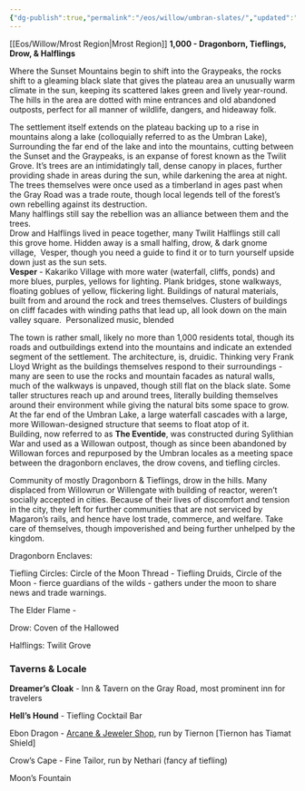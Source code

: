 ```yaml
---
{"dg-publish":true,"permalink":"/eos/willow/umbran-slates/","updated":"2024-12-22T19:37:42.210-06:00"}
---
```


[[Eos/Willow/Mrost Region\|Mrost Region]]
**1,000 - Dragonborn, Tieflings, Drow, & Halflings**

Where the Sunset Mountains begin to shift into the Graypeaks, the rocks shift to a gleaming black slate that gives the plateau area an unusually warm climate in the sun, keeping its scattered lakes green and lively year-round. The hills in the area are dotted with mine entrances and old abandoned outposts, perfect for all manner of wildlife, dangers, and hideaway folk. 

The settlement itself extends on the plateau backing up to a rise in mountains along a lake (colloquially referred to as the Umbran Lake), Surrounding the far end of the lake and into the mountains, cutting between the Sunset and the Graypeaks, is an expanse of forest known as the Twilit Grove. It’s trees are an intimidatingly tall, dense canopy in places, further providing shade in areas during the sun, while darkening the area at night. The trees themselves were once used as a timberland in ages past when the Gray Road was a trade route, though local legends tell of the forest’s own rebelling against its destruction. <br> 
	Many halflings still say the rebellion was an alliance between them and the trees. <br> 
	Drow and Halflings lived in peace together, many Twilit Halflings still call this grove home. Hidden away is a small halfing, drow, & dark gnome village,  Vesper, though you need a guide to find it or to turn yourself upside down just as the sun sets. <br> 
	**Vesper** - Kakariko Village with more water (waterfall, cliffs, ponds) and more blues, purples, yellows for lighting. Plank bridges, stone walkways, floating goblues of yellow, flickering light. Buildings of natural materials, built from and around the rock and trees themselves. Clusters of buildings on cliff facades with winding paths that lead up, all look down on the main valley square. 
	Personalized music, blended

The town is rather small, likely no more than 1,000 residents total, though its roads and outbuildings extend into the mountains and indicate an extended segment of the settlement. The architecture, is, druidic. Thinking very Frank Lloyd Wright as the buildings themselves respond to their surroundings - many are seen to use the rocks and mountain facades as natural walls, much of the walkways is unpaved, though still flat on the black slate. Some taller structures reach up and around trees, literally building themselves around their environment while giving the natural bits some space to grow. At the far end of the Umbran Lake, a large waterfall cascades with a large, more Willowan-designed structure that seems to float atop of it. <br> 
	Building, now referred to as **The Eventide**, was constructed during Sylithian War and used as a Willowan outpost, though as since been abandoned by Willowan forces and repurposed by the Umbran locales as a meeting space between the dragonborn enclaves, the drow covens, and tiefling circles. 

Community of mostly Dragonborn & Tieflings, drow in the hills. Many displaced from Willowrun or Willengate with building of reactor, weren’t socially accepted in cities. Because of their lives of discomfort and tension in the city, they left for further communities that are not serviced by Magaron’s rails, and hence have lost trade, commerce, and welfare. Take care of themselves, though impoverished and being further unhelped by the kingdom. 

Dragonborn Enclaves:

Tiefling Circles:
Circle of the Moon Thread - Tiefling Druids, Circle of the Moon - fierce guardians of the wilds - gathers under the moon to share news and trade warnings. 

The Elder Flame - 

Drow: Coven of the Hallowed

Halflings: Twilit Grove

### Taverns & Locale 

**Dreamer’s Cloak** - Inn & Tavern on the Gray Road, most prominent inn for travelers

**Hell’s Hound** - Tiefling Cocktail Bar

Ebon Dragon - [Arcane & Jeweler Shop](https://drive.google.com/file/d/1fA-4HhOvLWflFXh_0gTCLvhmYCkCdwYs/view?usp=sharing), run by Tiernon [Tiernon has Tiamat Shield]

Crow’s Cape - Fine Tailor, run by Nethari (fancy af tiefling)

Moon’s Fountain